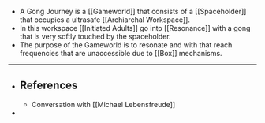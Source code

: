 - A Gong Journey is a [[Gameworld]] that consists of a [[Spaceholder]] that occupies a ultrasafe [[Archiarchal Workspace]].
- In this workspace [[Initiated Adults]] go into [[Resonance]] with a gong that is very softly touched by the spaceholder.
- The purpose of the Gameworld is to resonate and with that reach frequencies that are unaccessible due to [[Box]] mechanisms.
- ---
- ## References
	- Conversation with [[Michael Lebensfreude]]
-